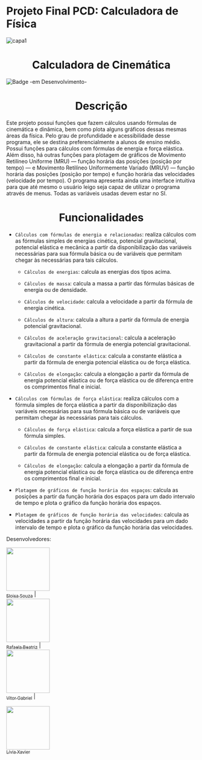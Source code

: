  # Projeto Final PCD: Calculadora de Física

![capa1](https://github.com/vitordreveck-ilum/PCD_Calculadora_Fisica/assets/172425052/2ea077b4-ab04-4caa-ab66-749ff9e6046f)
<h1 align="center" > Calculadora de Cinemática </h1>

![Badge -em Desenvolvimento-](http://img.shields.io/static/v1?label=STATUS&message=EM%20DESENVOLVIMENTO&color=GREEN&style=for-the-badge)

<h1 align="center" > Descrição </h1>
Este projeto possui funções que fazem cálculos usando fórmulas de cinemática e dinâmica, bem como plota alguns gráficos dessas mesmas áreas da física. Pelo grau de profundidade e acessibilidade desse programa, ele se destina preferencialmente a alunos de ensino médio. Possui funções para cálculos com fórmulas de energia e força elástica. Além disso, há outras funções para plotagem de gráficos de Movimento Retilíneo Uniforme (MRU) — função horária das posições (posição por tempo) — e Movimento Retilíneo Uniformemente Variado (MRUV) — função horária das posições (posição por tempo) e função horária das velocidades (velocidade por tempo). O programa apresenta ainda uma interface intuitiva para que até mesmo o usuário leigo seja capaz de utilizar o programa através de menus. Todas as variáveis usadas devem estar no SI.

<h1 align="center" > Funcionalidades </h1>

- `Cálculos com fórmulas de energia e relacionadas`: realiza cálculos com as fórmulas simples de energias cinética, potencial gravitacional, potencial elástica e mecânica a partir da disponibilização das variáveis necessárias para sua fórmula básica ou de variáveis que permitam chegar às necessárias para tais cálculos.

    - `Cálculos de energias`: calcula as energias dos tipos acima.

    - `Cálculos de massa`: calcula a massa a partir das fórmulas básicas de energia ou de densidade.
  
    - `Cálculos de velocidade`: calcula a velocidade a partir da fórmula de energia cinética.

    - `Cálculos de altura`: calcula a altura a partir da fórmula de energia potencial gravitacional.
  
    - `Cálculos de aceleração gravitacional`: calcula a aceleração gravitacional a partir da fórmula de energia potencial gravitacional.
  
    - `Cálculos de constante elástica`: calcula a constante elástica a partir da fórmula de energia potencial elástica ou de força elástica.
  
    - `Cálculos de elongação`: calcula a elongação a partir da fórmula de energia potencial elástica ou de força elástica ou de  diferença entre os comprimentos final e inicial.

-  `Cálculos com fórmulas de força elástica`: realiza cálculos com a fórmula simples de força elástica a partir da disponibilização das variáveis necessárias para sua fórmula básica ou de variáveis que permitam chegar às necessárias para tais cálculos.
  
   - `Cálculos de força elástica`: calcula a força elástica a partir de sua fórmula simples.
 
   - `Cálculos de constante elástica`: calcula a constante elástica a partir da fórmula de energia potencial elástica ou de     força elástica.
  
   - `Cálculos de elongação`: calcula a elongação a partir da fórmula de energia potencial elástica ou de força elástica ou de  diferença entre os comprimentos final e inicial.

- `Plotagem de gráficos de função horária dos espaços`: calcula as posições a partir da função horária dos espaços para um dado intervalo de tempo e plota o gráfico da função horária dos espaços.

- `Plotagem de gráficos de função horária das velocidades`: calcula as velocidades a partir da função horária das velocidades para um dado intervalo de tempo e plota o gráfico da função horária das velocidades.

Desenvolvedores:

[<img loading="lazy" src="https://avatars.githubusercontent.com/u/172425341?s=400&u=27f1f6f0257dfea068b3b763758914d077f15952&v=4" width=115><br><sub>Eloisa Souza</sub>](https://github.com/Eloisa-Souza) |  
[<img loading="lazy" src="https://avatars.githubusercontent.com/u/172425353?v=4" width=115><br><sub>Rafaela Beatriz</sub>](https://github.com/Rafaela-Luz-Ilum) |  
[<img loading="lazy" src="" width=115><br><sub>Vitor Gabriel</sub>](https://github.com/vitordreveck-ilum) | 

[<img loading="lazy" src="https://avatars.githubusercontent.com/u/172425052?v=4" width=115><br><sub>Lívia Xavier</sub>](https://github.com/liviaxavierr) 


